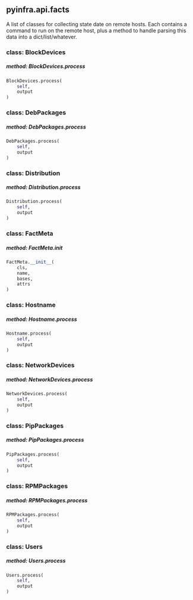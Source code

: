 ## pyinfra.api.facts

A list of classes for collecting state date on remote hosts. Each contains a
command to run on the remote host, plus a method to handle parsing this data
into a dict/list/whatever.

### class: BlockDevices

##### method: BlockDevices.process

```py
BlockDevices.process(
    self,
    output
)
```


### class: DebPackages

##### method: DebPackages.process

```py
DebPackages.process(
    self,
    output
)
```


### class: Distribution

##### method: Distribution.process

```py
Distribution.process(
    self,
    output
)
```


### class: FactMeta

##### method: FactMeta.__init__

```py
FactMeta.__init__(
    cls,
    name,
    bases,
    attrs
)
```


### class: Hostname

##### method: Hostname.process

```py
Hostname.process(
    self,
    output
)
```


### class: NetworkDevices

##### method: NetworkDevices.process

```py
NetworkDevices.process(
    self,
    output
)
```


### class: PipPackages

##### method: PipPackages.process

```py
PipPackages.process(
    self,
    output
)
```


### class: RPMPackages

##### method: RPMPackages.process

```py
RPMPackages.process(
    self,
    output
)
```


### class: Users

##### method: Users.process

```py
Users.process(
    self,
    output
)
```
